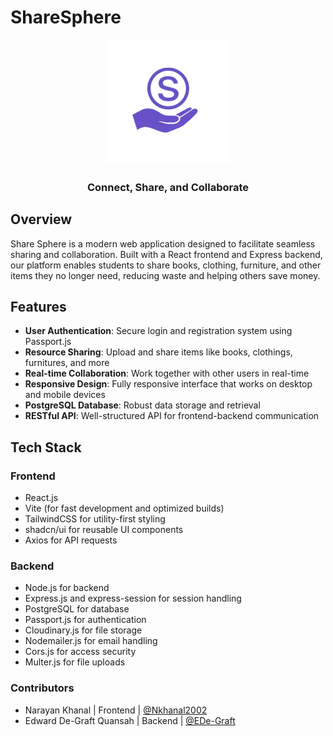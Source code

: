 # ShareSphere

<div align="center">
  <img src="frontend/public/ShareSphereLogo.png" alt="ShareSphere Logo" width="200"/>
  <h3>Connect, Share, and Collaborate</h3>
</div>

## Overview

Share Sphere is a modern web application designed to facilitate seamless sharing and collaboration. Built with a React frontend and Express backend, our platform enables students to share books, clothing, furniture, and other items they no longer need, reducing waste and helping others save money.

## Features

- **User Authentication**: Secure login and registration system using Passport.js
- **Resource Sharing**: Upload and share items like books, clothings, furnitures, and more
- **Real-time Collaboration**: Work together with other users in real-time
- **Responsive Design**: Fully responsive interface that works on desktop and mobile devices
- **PostgreSQL Database**: Robust data storage and retrieval
- **RESTful API**: Well-structured API for frontend-backend communication

## Tech Stack

### Frontend

- React.js
- Vite (for fast development and optimized builds)
- TailwindCSS for utility-first styling
- shadcn/ui for reusable UI components
- Axios for API requests

### Backend

- Node.js for backend
- Express.js and express-session for session handling
- PostgreSQL for database
- Passport.js for authentication
- Cloudinary.js for file storage
- Nodemailer.js for email handling
- Cors.js for access security
- Multer.js for file uploads

### Contributors

- Narayan Khanal | Frontend | [@Nkhanal2002](https://github.com/Nkhanal2002)
- Edward De-Graft Quansah | Backend | [@EDe-Graft](https://github.com/EDe-Graft)
